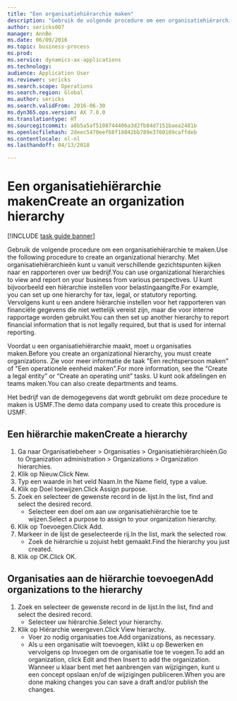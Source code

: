 ```yaml
--- 
title: "Een organisatiehiërarchie maken"
description: "Gebruik de volgende procedure om een organisatiehiërarchie te maken."
author: sericks007
manager: AnnBe
ms.date: 06/09/2016
ms.topic: business-process
ms.prod: 
ms.service: dynamics-ax-applications
ms.technology: 
audience: Application User
ms.reviewer: sericks
ms.search.scope: Operations
ms.search.region: Global
ms.author: sericks
ms.search.validFrom: 2016-06-30
ms.dyn365.ops.version: AX 7.0.0
ms.translationtype: HT
ms.sourcegitcommit: a8b5a5af5108744406a3d2fb84d7151baea2481b
ms.openlocfilehash: 2deec5470eef68f18042bb789e3760189caffdeb
ms.contentlocale: nl-nl
ms.lasthandoff: 04/13/2018

---
```

# <a name="create-an-organization-hierarchy"></a><span data-ttu-id="d3887-103">Een organisatiehiërarchie maken</span><span class="sxs-lookup"><span data-stu-id="d3887-103">Create an organization hierarchy</span></span>

[!INCLUDE [task guide banner](../../includes/task-guide-banner.md)]

<span data-ttu-id="d3887-104">Gebruik de volgende procedure om een organisatiehiërarchie te maken.</span><span class="sxs-lookup"><span data-stu-id="d3887-104">Use the following procedure to create an organizational hierarchy.</span></span> <span data-ttu-id="d3887-105">Met organisatiehiërarchieën kunt u vanuit verschillende gezichtspunten kijken naar en rapporteren over uw bedrijf.</span><span class="sxs-lookup"><span data-stu-id="d3887-105">You can use organizational hierarchies to view and report on your business from various perspectives.</span></span> <span data-ttu-id="d3887-106">U kunt bijvoorbeeld een hiërarchie instellen voor belastingaangifte.</span><span class="sxs-lookup"><span data-stu-id="d3887-106">For example, you can set up one hierarchy for tax, legal, or statutory reporting.</span></span> <span data-ttu-id="d3887-107">Vervolgens kunt u een andere hiërarchie instellen voor het rapporteren van financiële gegevens die niet wettelijk vereist zijn, maar die voor interne rapportage worden gebruikt.</span><span class="sxs-lookup"><span data-stu-id="d3887-107">You can then set up another hierarchy to report financial information that is not legally required, but that is used for internal reporting.</span></span> 



<span data-ttu-id="d3887-108">Voordat u een organisatiehiërarchie maakt, moet u organisaties maken.</span><span class="sxs-lookup"><span data-stu-id="d3887-108">Before you create an organizational hierarchy, you must create organizations.</span></span> <span data-ttu-id="d3887-109">Zie voor meer informatie de taak "Een rechtspersoon maken" of "Een operationele eenheid maken".</span><span class="sxs-lookup"><span data-stu-id="d3887-109">For more information, see the “Create a legal entity” or “Create an operating unit” tasks.</span></span> <span data-ttu-id="d3887-110">U kunt ook afdelingen en teams maken.</span><span class="sxs-lookup"><span data-stu-id="d3887-110">You can also create departments and teams.</span></span> 



<span data-ttu-id="d3887-111">Het bedrijf van de demogegevens dat wordt gebruikt om deze procedure te maken is USMF.</span><span class="sxs-lookup"><span data-stu-id="d3887-111">The demo data company used to create this procedure is USMF.</span></span>


## <a name="create-a-hierarchy"></a><span data-ttu-id="d3887-112">Een hiërarchie maken</span><span class="sxs-lookup"><span data-stu-id="d3887-112">Create a hierarchy</span></span>
1. <span data-ttu-id="d3887-113">Ga naar Organisatiebeheer > Organisaties > Organisatiehiërarchieën.</span><span class="sxs-lookup"><span data-stu-id="d3887-113">Go to Organization administration > Organizations > Organization hierarchies.</span></span>
2. <span data-ttu-id="d3887-114">Klik op Nieuw.</span><span class="sxs-lookup"><span data-stu-id="d3887-114">Click New.</span></span>
3. <span data-ttu-id="d3887-115">Typ een waarde in het veld Naam.</span><span class="sxs-lookup"><span data-stu-id="d3887-115">In the Name field, type a value.</span></span>
4. <span data-ttu-id="d3887-116">Klik op Doel toewijzen.</span><span class="sxs-lookup"><span data-stu-id="d3887-116">Click Assign purpose.</span></span>
5. <span data-ttu-id="d3887-117">Zoek en selecteer de gewenste record in de lijst.</span><span class="sxs-lookup"><span data-stu-id="d3887-117">In the list, find and select the desired record.</span></span>
    * <span data-ttu-id="d3887-118">Selecteer een doel om aan uw organisatiehiërarchie toe te wijzen.</span><span class="sxs-lookup"><span data-stu-id="d3887-118">Select a purpose to assign to your organization hierarchy.</span></span>  
6. <span data-ttu-id="d3887-119">Klik op Toevoegen.</span><span class="sxs-lookup"><span data-stu-id="d3887-119">Click Add.</span></span>
7. <span data-ttu-id="d3887-120">Markeer in de lijst de geselecteerde rij.</span><span class="sxs-lookup"><span data-stu-id="d3887-120">In the list, mark the selected row.</span></span>
    * <span data-ttu-id="d3887-121">Zoek de hiërarchie u zojuist hebt gemaakt.</span><span class="sxs-lookup"><span data-stu-id="d3887-121">Find the hierarchy you just created.</span></span>  
8. <span data-ttu-id="d3887-122">Klik op OK.</span><span class="sxs-lookup"><span data-stu-id="d3887-122">Click OK.</span></span>

## <a name="add-organizations-to-the-hierarchy"></a><span data-ttu-id="d3887-123">Organisaties aan de hiërarchie toevoegen</span><span class="sxs-lookup"><span data-stu-id="d3887-123">Add organizations to the hierarchy</span></span>
1. <span data-ttu-id="d3887-124">Zoek en selecteer de gewenste record in de lijst.</span><span class="sxs-lookup"><span data-stu-id="d3887-124">In the list, find and select the desired record.</span></span>
    * <span data-ttu-id="d3887-125">Selecteer uw hiërarchie.</span><span class="sxs-lookup"><span data-stu-id="d3887-125">Select your hierarchy.</span></span>  
2. <span data-ttu-id="d3887-126">Klik op Hiërarchie weergeven.</span><span class="sxs-lookup"><span data-stu-id="d3887-126">Click View hierarchy.</span></span>
    * <span data-ttu-id="d3887-127">Voer zo nodig organisaties toe.</span><span class="sxs-lookup"><span data-stu-id="d3887-127">Add organizations, as necessary.</span></span>  
    * <span data-ttu-id="d3887-128">Als u een organisatie wilt toevoegen, klikt u op Bewerken en vervolgens op Invoegen om de organisatie toe te voegen.</span><span class="sxs-lookup"><span data-stu-id="d3887-128">To add an organization, click Edit and then Insert to add the organization.</span></span>     <span data-ttu-id="d3887-129">Wanneer u klaar bent met het aanbrengen van wijzigingen, kunt u een concept opslaan en/of de wijzigingen publiceren.</span><span class="sxs-lookup"><span data-stu-id="d3887-129">When you are done making changes you can save a draft and/or publish the changes.</span></span>  


